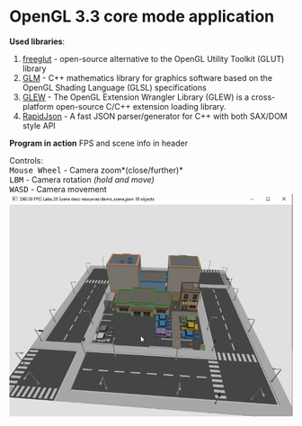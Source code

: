 # OpenGL 3.3 core mode application

**Used libraries**:
1. [freeglut](http://freeglut.sourceforge.net/) - open-source alternative to the OpenGL Utility Toolkit (GLUT) library
2. [GLM](https://glm.g-truc.net/0.9.9/index.html) - C++ mathematics library for graphics software based on the OpenGL Shading Language (GLSL) specifications
3. [GLEW](http://glew.sourceforge.net/) - The OpenGL Extension Wrangler Library (GLEW) is a cross-platform open-source C/C++ extension loading library.
4. [RapidJson](https://github.com/Tencent/rapidjson/) - A fast JSON parser/generator for C++ with both SAX/DOM style API

**Program in action**
FPS and scene info in header

Controls:  
<kbd>Mouse Wheel</kbd> - Camera zoom*(close/further)*  
<kbd>LBM</kbd> -  Camera rotation *(hold and move)*  
<kbd>WASD</kbd> - Camera movement  
![](https://raw.githubusercontent.com/catinapoke/opengl-core/master/ver%205.1.gif)
